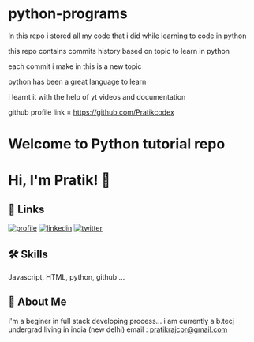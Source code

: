 # python-programs
In this repo  i stored all my code that i did while learning to code in python 

this repo contains commits history based on topic to learn in python

each commit i make in this is a new topic

python has been a great language to learn

i learnt it with the help of yt videos and documentation 



github profile link = https://github.com/Pratikcodex




# Welcome to Python tutorial repo


# Hi, I'm Pratik! 👋


## 🔗 Links
[![profile](https://img.shields.io/badge/my_profile-000?style=for-the-badge&logo=ko-fi&logoColor=white)](https://github.com/Pratikcodex/)
[![linkedin](https://img.shields.io/badge/linkedin-0A66C2?style=for-the-badge&logo=linkedin&logoColor=white)](https://www.linkedin.com/in/pratik-raj-a4298b219//)
[![twitter](https://img.shields.io/badge/twitter-1DA1F2?style=for-the-badge&logo=twitter&logoColor=white)](https://twitter.com/codepratikxo/)


## 🛠 Skills
Javascript, HTML, python, github ...


## 🚀 About Me
I'm a beginer in full stack developing process...
i am currently a b.tecj undergrad 
living in india (new delhi)
email : pratikrajcpr@gmail.com

